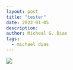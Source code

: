 ```yaml
---
layout: post
title: "tester"
date: 2022-01-05
description: 
author: Micheal G. Dias
tags:
  - michael dias
---
```



<img src="https://vcm.bc.ca/wp-content/uploads/2015/11/Michael-Dias-small.jpg">

